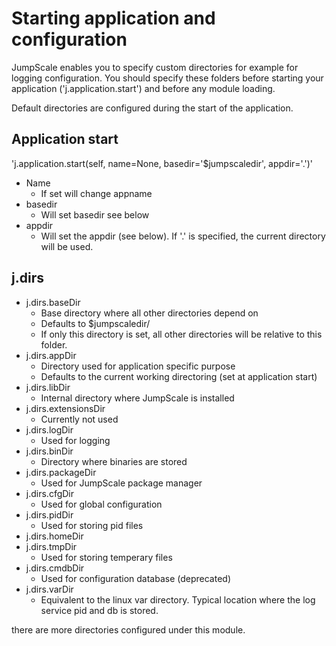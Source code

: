 Starting application and configuration
======================================

JumpScale enables you to specify custom directories for example for
logging configuration. You should specify these folders before starting
your application ('j.application.start') and before any module loading.

Default directories are configured during the start of the application.

Application start
-----------------

'j.application.start(self, name=None, basedir='\$jumpscaledir',
appdir='.')'

-   Name
    -   If set will change appname
-   basedir
    -   Will set basedir see below
-   appdir
    -   Will set the appdir (see below). If '.' is specified, the
        current directory will be used.

j.dirs
------

-   j.dirs.baseDir
    -   Base directory where all other directories depend on
    -   Defaults to \$jumpscaledir/
    -   If only this directory is set, all other directories will be
        relative to this folder.
-   j.dirs.appDir
    -   Directory used for application specific purpose
    -   Defaults to the current working directoring (set at application
        start)
-   j.dirs.libDir
    -   Internal directory where JumpScale is installed
-   j.dirs.extensionsDir
    -   Currently not used
-   j.dirs.logDir
    -   Used for logging
-   j.dirs.binDir
    -   Directory where binaries are stored
-   j.dirs.packageDir
    -   Used for JumpScale package manager
-   j.dirs.cfgDir
    -   Used for global configuration
-   j.dirs.pidDir
    -   Used for storing pid files
-   j.dirs.homeDir
-   j.dirs.tmpDir
    -   Used for storing temperary files
-   j.dirs.cmdbDir
    -   Used for configuration database (deprecated)
-   j.dirs.varDir
    -   Equivalent to the linux var directory. Typical location where
        the log service pid and db is stored.

there are more directories configured under this module.
